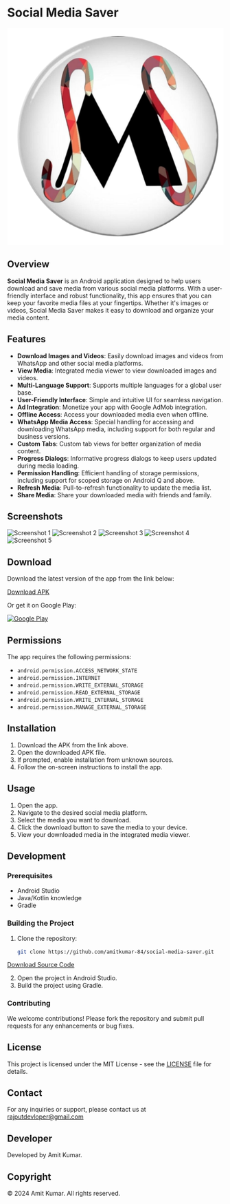 # Social Media Saver

![App Icon](app/src/main/res/drawable/icon_tr.png)

## Overview

**Social Media Saver** is an Android application designed to help users download and save media from various social media platforms. With a user-friendly interface and robust functionality, this app ensures that you can keep your favorite media files at your fingertips. Whether it's images or videos, Social Media Saver makes it easy to download and organize your media content.

## Features

- **Download Images and Videos**: Easily download images and videos from WhatsApp and other social media platforms.
- **View Media**: Integrated media viewer to view downloaded images and videos.
- **Multi-Language Support**: Supports multiple languages for a global user base.
- **User-Friendly Interface**: Simple and intuitive UI for seamless navigation.
- **Ad Integration**: Monetize your app with Google AdMob integration.
- **Offline Access**: Access your downloaded media even when offline.
- **WhatsApp Media Access**: Special handling for accessing and downloading WhatsApp media, including support for both regular and business versions.
- **Custom Tabs**: Custom tab views for better organization of media content.
- **Progress Dialogs**: Informative progress dialogs to keep users updated during media loading.
- **Permission Handling**: Efficient handling of storage permissions, including support for scoped storage on Android Q and above.
- **Refresh Media**: Pull-to-refresh functionality to update the media list.
- **Share Media**: Share your downloaded media with friends and family.

## Screenshots

![Screenshot 1](https://github.com/Amit-Kumar84/Social_Media_Saver/tree/master/app/assest/screenshot/img5.png)
![Screenshot 2](https://github.com/Amit-Kumar84/Social_Media_Saver/blob/master/app/assest/screenshot/img1.jpg)
![Screenshot 3](https://github.com/Amit-Kumar84/Social_Media_Saver/blob/master/app/assest/screenshot/img2.jpg)
![Screenshot 4](https://github.com/Amit-Kumar84/Social_Media_Saver/blob/master/app/assest/screenshot/img3.jpg)
![Screenshot 5](https://github.com/Amit-Kumar84/Social_Media_Saver/blob/master/app/assest/screenshot/img4.jpg)


## Download

Download the latest version of the app from the link below:


[Download APK](https://github.com/Amit-Kumar84/Social_Media_Saver/blob/master/app/release/app-release.apk?raw=true)

Or get it on Google Play:

[![Google Play](https://play.google.com/intl/en_us/badges/images/generic/en_badge_web_generic.png)](https://play.google.com/store/apps/details?id=com.rajputdev.mediasaver)

## Permissions

The app requires the following permissions:

- `android.permission.ACCESS_NETWORK_STATE`
- `android.permission.INTERNET`
- `android.permission.WRITE_EXTERNAL_STORAGE`
- `android.permission.READ_EXTERNAL_STORAGE`
- `android.permission.WRITE_INTERNAL_STORAGE`
- `android.permission.MANAGE_EXTERNAL_STORAGE`

## Installation

1. Download the APK from the link above.
2. Open the downloaded APK file.
3. If prompted, enable installation from unknown sources.
4. Follow the on-screen instructions to install the app.

## Usage

1. Open the app.
2. Navigate to the desired social media platform.
3. Select the media you want to download.
4. Click the download button to save the media to your device.
5. View your downloaded media in the integrated media viewer.

## Development

### Prerequisites

- Android Studio
- Java/Kotlin knowledge
- Gradle

### Building the Project

1. Clone the repository:
    ```sh
    git clone https://github.com/amitkumar-84/social-media-saver.git
    ```
[Download Source Code](https://github.com/Amit-Kumar84/Social_Media_Saver/archive/refs/heads/master.zip)

2. Open the project in Android Studio.
3. Build the project using Gradle.

### Contributing

We welcome contributions! Please fork the repository and submit pull requests for any enhancements or bug fixes.

## License

This project is licensed under the MIT License - see the [LICENSE](LICENSE) file for details.

## Contact

For any inquiries or support, please contact us at rajputdevloper@gmail.com

## Developer

Developed by Amit Kumar.

## Copyright

© 2024 Amit Kumar. All rights reserved.